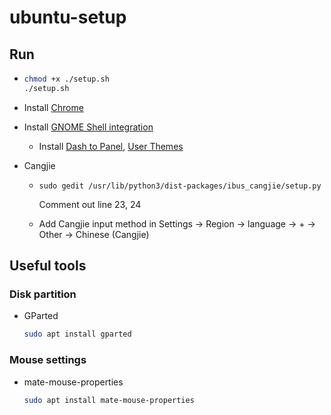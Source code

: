 # ubuntu-setup

## Run

- 
  ```bash
  chmod +x ./setup.sh
  ./setup.sh
  ```
  
- Install [Chrome](https://dl.google.com/linux/direct/google-chrome-stable_current_amd64.deb)

<!--
- Install font [Roboto](https://github.com/google/roboto/releases/tag/v2.138), [Noto Sans CJK HK](https://github.com/googlefonts/noto-cjk)
-->

- Install [GNOME Shell integration](https://chrome.google.com/webstore/detail/gnome-shell-integration/gphhapmejobijbbhgpjhcjognlahblep)

  - Install [Dash to Panel](https://extensions.gnome.org/extension/1160/dash-to-panel/), [User Themes](https://extensions.gnome.org/extension/19/user-themes/)

- Cangjie

  - 
      ```
      sudo gedit /usr/lib/python3/dist-packages/ibus_cangjie/setup.py
      ```

      Comment out line 23, 24
  
  - Add Cangjie input method in Settings → Region → language → + → Other → Chinese (Cangjie)
  


    
## Useful tools

### Disk partition

- GParted

  ```bash
  sudo apt install gparted
  ```

### Mouse settings

- mate-mouse-properties

  ```bash
  sudo apt install mate-mouse-properties
  ```
  
